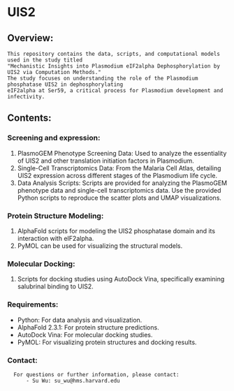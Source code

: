 # UIS2

## Overview:
    This repository contains the data, scripts, and computational models used in the study titled
    "Mechanistic Insights into Plasmodium eIF2alpha Dephosphorylation by UIS2 via Computation Methods."
    The study focuses on understanding the role of the Plasmodium phosphatase UIS2 in dephosphorylating
    eIF2alpha at Ser59, a critical process for Plasmodium development and infectivity.

## Contents:

### Screening and expression:
1. PlasmoGEM Phenotype Screening Data:
  Used to analyze the essentiality of UIS2 and other translation initiation factors in Plasmodium.
2. Single-Cell Transcriptomics Data:
  From the Malaria Cell Atlas, detailing UIS2 expression across different stages of the Plasmodium life cycle.
3. Data Analysis Scripts:
  Scripts are provided for analyzing the PlasmoGEM phenotype data and single-cell transcriptomics data.
  Use the provided Python scripts to reproduce the scatter plots and UMAP visualizations.

### Protein Structure Modeling:
1. AlphaFold scripts for modeling the UIS2 phosphatase domain and its interaction with eIF2alpha.
2. PyMOL can be used for visualizing the structural models.

### Molecular Docking:
1. Scripts for docking studies using AutoDock Vina, specifically         examining salubrinal binding to UIS2.

### Requirements:
- Python: For data analysis and visualization.
- AlphaFold 2.3.1: For protein structure predictions.
- AutoDock Vina: For molecular docking studies.
- PyMOL: For visualizing protein structures and docking results.

### Contact:
      For questions or further information, please contact:
          - Su Wu: su_wu@hms.harvard.edu
